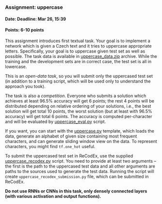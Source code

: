 ### Assignment: uppercase
#### Date: Deadline: Mar 26, 15:39
#### Points: 6-10 points

This assignment introduces first textual task. Your goal is to implement
a network which is given a Czech text and it tries to uppercase appropriate
letters. Specifically, your goal is to uppercase given test set as well as
possible. The task data is available in
[uppercase_data.zip](https://ufal.mff.cuni.cz/~straka/courses/npfl114/1718/uppercase_data.zip)
archive. While the training and the development sets are in correct case, the
test set is all in lowercase.

This is an _open-data task_, so you will submit only the uppercased test set
(in addition to a training script, which will be used only to understand the
approach you took).

The task is also a _competition_. Everyone who submits a solution which achieves
at least 96.5% accuracy will get 6 points; the rest 4 points will be distributed
depending on relative ordering of your solutions, i.e., the best solution will
get total 10 points, the worst solution (but at least with 96.5% accuracy) will
get total 6 points. The accuracy is computed per-character and will be evaluated
by [uppercase_eval.py](https://github.com/ufal/npfl114/tree/master/labs/03/uppercase_eval.py)
script.

If you want, you can start with the
[uppercase.py](https://github.com/ufal/npfl114/tree/master/labs/03/uppercase.py)
template, which loads the data, generate an alphabet of given size containing most frequent
characters, and can generate sliding window view on the data.
To represent characters, you might find `tf.one_hot` useful.

To submit the uppercased test set in ReCodEx, use the supplied
[uppercase_recodex.py](https://github.com/ufal/npfl114/tree/master/labs/03/uppercase_recodex.py)
script. You need to provide at least two arguments – the first is the path to
the uppercased test data and all other arguments are paths to the sources used
to generate the test data. Running the script will create
`uppercase_recodex_submission.py` file, which can be submitted in ReCodEx.

**Do not use RNNs or CNNs in this task, only densely connected layers (with
various activation and output functions).**
